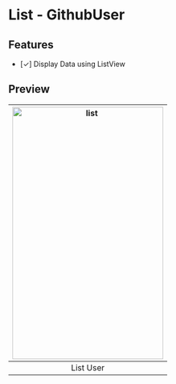 # List - GithubUser

## Features
- [✓] Display Data using ListView

## Preview
|<img src="https://raw.githubusercontent.com/PwS/List_GitHub_User/master/List.PNG" alt="list" width="300px" height="500px" />|
|:---:|
|List User|
